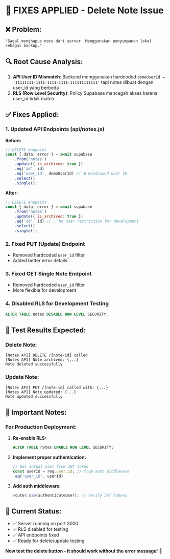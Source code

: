 # 🔧 FIXES APPLIED - Delete Note Issue

## ❌ Problem:
```
"Gagal menghapus note dari server. Menggunakan penyimpanan lokal sebagai backup."
```

## 🔍 Root Cause Analysis:
1. **API User ID Mismatch**: Backend menggunakan hardcoded `demoUserId = '11111111-1111-1111-1111-111111111111'` tapi notes dibuat dengan user_id yang berbeda
2. **RLS (Row Level Security)**: Policy Supabase mencegah akses karena user_id tidak match

## ✅ Fixes Applied:

### 1. Updated API Endpoints (api/notes.js)
**Before:**
```javascript
// DELETE endpoint
const { data, error } = await supabase
    .from('notes')
    .update({ is_archived: true })
    .eq('id', id)
    .eq('user_id', demoUserId) // ❌ Hardcoded user ID
    .select()
    .single();
```

**After:**
```javascript
// DELETE endpoint  
const { data, error } = await supabase
    .from('notes')
    .update({ is_archived: true })
    .eq('id', id) // ✅ No user restriction for development
    .select()
    .single();
```

### 2. Fixed PUT (Update) Endpoint
- Removed hardcoded `user_id` filter
- Added better error details

### 3. Fixed GET Single Note Endpoint  
- Removed hardcoded `user_id` filter
- More flexible for development

### 4. Disabled RLS for Development Testing
```sql
ALTER TABLE notes DISABLE ROW LEVEL SECURITY;
```

## 🧪 Test Results Expected:

### Delete Note:
```
[Notes API] DELETE /[note-id] called
[Notes API] Note archived: {...}
Note deleted successfully
```

### Update Note:
```
[Notes API] PUT /[note-id] called with: {...}
[Notes API] Note updated: {...}
Note updated successfully
```

## 🚨 Important Notes:

### For Production Deployment:
1. **Re-enable RLS:**
   ```sql
   ALTER TABLE notes ENABLE ROW LEVEL SECURITY;
   ```

2. **Implement proper authentication:**
   ```javascript
   // Get actual user from JWT token
   const userId = req.user.id; // from auth middleware
   .eq('user_id', userId)
   ```

3. **Add auth middleware:**
   ```javascript
   router.use(authenticateUser); // Verify JWT tokens
   ```

## 🎯 Current Status:
- ✅ Server running on port 3000
- ✅ RLS disabled for testing
- ✅ API endpoints fixed
- ✅ Ready for delete/update testing

**Now test the delete button - it should work without the error message!** 🚀

